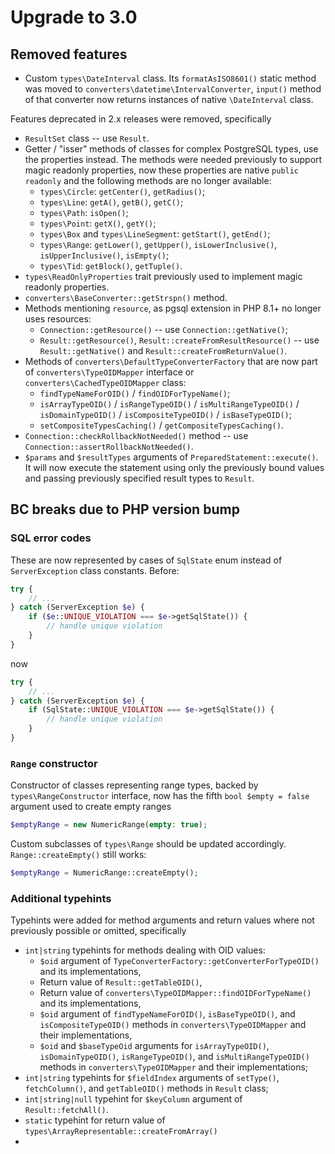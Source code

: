 # Upgrade to 3.0

## Removed features

* Custom `types\DateInterval` class. Its `formatAsISO8601()` static method was moved
  to `converters\datetime\IntervalConverter`, `input()` method of that converter now returns
  instances of native `\DateInterval` class.

Features deprecated in 2.x releases were removed, specifically
* `ResultSet` class -- use `Result`.
* Getter / "isser" methods of classes for complex PostgreSQL types, use the properties instead. The methods were
  needed previously to support magic readonly properties, now these properties are native `public readonly`
  and the following methods are no longer available:
    * `types\Circle`: `getCenter()`, `getRadius()`;
    * `types\Line`: `getA()`, `getB()`, `getC()`;
    * `types\Path`: `isOpen()`;
    * `types\Point`: `getX()`, `getY()`;
    * `types\Box` and `types\LineSegment`: `getStart()`, `getEnd()`;
    * `types\Range`: `getLower()`, `getUpper()`, `isLowerInclusive()`, `isUpperInclusive()`, `isEmpty()`;
    * `types\Tid`: `getBlock()`, `getTuple()`.
* `types\ReadOnlyProperties` trait previously used to implement magic readonly properties.
* `converters\BaseConverter::getStrspn()` method.
* Methods mentioning `resource`, as pgsql extension in PHP 8.1+ no longer uses resources:
    * `Connection::getResource()` -- use `Connection::getNative()`;
    * `Result::getResource()`, `Result::createFromResultResource()` -- use `Result::getNative()` and `Result::createFromReturnValue()`.
* Methods of `converters\DefaultTypeConverterFactory` that are now part of `converters\TypeOIDMapper` interface or
  `converters\CachedTypeOIDMapper` class:
    * `findTypeNameForOID()` / `findOIDForTypeName()`;
    * `isArrayTypeOID()` / `isRangeTypeOID()` / `isMultiRangeTypeOID()` / `isDomainTypeOID()` /
      `isCompositeTypeOID()` / `isBaseTypeOID()`;
    * `setCompositeTypesCaching()` / `getCompositeTypesCaching()`.
* `Connection::checkRollbackNotNeeded()` method -- use `Connection::assertRollbackNotNeeded()`.
* `$params` and `$resultTypes` arguments of `PreparedStatement::execute()`. It will now execute the statement using only
  the previously bound values and passing previously specified result types to `Result`. 

## BC breaks due to PHP version bump

### SQL error codes

These are now represented by cases of `SqlState` enum instead of `ServerException` class constants.
Before: 
```PHP
try {
    // ...
} catch (ServerException $e) {
    if ($e::UNIQUE_VIOLATION === $e->getSqlState()) {
        // handle unique violation
    }
}
```
now 
```PHP
try {
    // ...
} catch (ServerException $e) {
    if (SqlState::UNIQUE_VIOLATION === $e->getSqlState()) {
        // handle unique violation
    }
}
```

### `Range` constructor
Constructor of classes representing range types, backed by `types\RangeConstructor` interface, now has
the fifth `bool $empty = false` argument used to create empty ranges
```PHP
$emptyRange = new NumericRange(empty: true);
```
Custom subclasses of `types\Range` should be updated accordingly. `Range::createEmpty()` still works:
```PHP
$emptyRange = NumericRange::createEmpty();
```

### Additional typehints

Typehints were added for method arguments and return values where not previously possible or omitted, specifically 
* `int|string` typehints for methods dealing with OID values:
  * `$oid` argument of `TypeConverterFactory::getConverterForTypeOID()` and its implementations,
  * Return value of `Result::getTableOID()`,
  * Return value of `converters\TypeOIDMapper::findOIDForTypeName()` and its implementations,
  * `$oid` argument of `findTypeNameForOID()`, `isBaseTypeOID()`, and `isCompositeTypeOID()` methods
    in `converters\TypeOIDMapper` and their implementations,
  * `$oid` and `$baseTypeOid` arguments for `isArrayTypeOID()`, `isDomainTypeOID()`, `isRangeTypeOID()`, and
    `isMultiRangeTypeOID()` methods in `converters\TypeOIDMapper` and their implementations;
*  `int|string` typehints for `$fieldIndex` arguments of `setType()`, `fetchColumn()`, and `getTableOID()` methods
   in `Result` class;
* `int|string|null` typehint for `$keyColumn` argument of `Result::fetchAll()`. 
* `static` typehint for return value of `types\ArrayRepresentable::createFromArray()`
* 